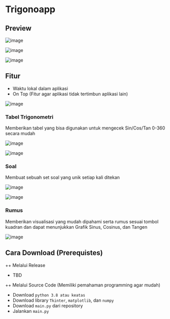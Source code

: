 # Trigonoapp

## Preview
![image](https://user-images.githubusercontent.com/94969176/206151345-920165f3-1ddc-4a6a-a672-e4583eae8516.png)

![image](https://user-images.githubusercontent.com/94969176/206151442-fb91f18b-3504-47a7-ace8-5e573756d6a5.png)

![image](https://user-images.githubusercontent.com/94969176/206151514-539a28e3-7585-4f37-b9ff-fdec6908ff4b.png)


## Fitur
- Waktu lokal dalam aplikasi
- On Top (Fitur agar aplikasi tidak tertimbun aplikasi lain)

![image](https://user-images.githubusercontent.com/94969176/206152240-0125fc13-b02b-40ff-aa3c-49b1d6d3a8b8.png)

### Tabel Trigonometri
Memberikan tabel yang bisa digunakan untuk mengecek Sin/Cos/Tan 0-360 secara mudah

![image](https://user-images.githubusercontent.com/94969176/206151784-77e38c17-b78d-4143-b390-ceb91f9f823c.png)

![image](https://user-images.githubusercontent.com/94969176/206151831-70b54fa0-17db-41a6-b1cc-330b10a1dcf8.png)

### Soal
Membuat sebuah set soal yang unik setiap kali ditekan

![image](https://user-images.githubusercontent.com/94969176/206152497-c61ffbb8-d852-4899-bf22-97bd6b959d88.png)

![image](https://user-images.githubusercontent.com/94969176/206153050-830ed499-4e89-4f3e-b2bf-eead31ac81ab.png)

### Rumus
Memberikan visualisasi yang mudah dipahami serta rumus sesuai tombol kuadran dan dapat menunjukkan Grafik Sinus, Cosinus, dan Tangen

![image](https://user-images.githubusercontent.com/94969176/206153443-9b46cb1d-f33c-44c7-82b7-acd67b937f27.png)

## Cara Download (Prerequistes)
++ Melalui Release
- TBD

++ Melalui Source Code (Memiliki pemahaman programming agar mudah)
- Download `python 3.8 atau keatas`
- Download library `Tkinter`, `matplotlib`, dan `numpy`
- Download `main.py` dari repository
- Jalankan `main.py`

